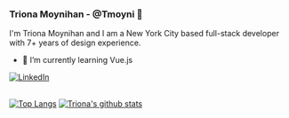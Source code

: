 ### Triona Moynihan - @Tmoyni 👋
I'm Triona Moynihan and I am a New York City based full-stack developer with 7+ years of design experience.
<br>

- 🌱 I’m currently learning Vue.js

<div>
  <a href="https://www.linkedin.com/in/trionamoynihan/">
  <img src="https://img.shields.io/badge/-LinkedIn-%233781da" alt="LinkedIn"/></a> 
</div>
<br>



[![Top Langs](https://github-readme-stats.vercel.app/api/top-langs/?username=tmoyni)](https://github.com/anuraghazra/github-readme-stats)
[![Triona's github stats](https://github-readme-stats.vercel.app/api?username=tmoyni)](https://github.com/anuraghazra/github-readme-stats)


<!--
**Tmoyni/Tmoyni** is a ✨ _special_ ✨ repository because its `README.md` (this file) appears on your GitHub profile.

Here are some ideas to get you started:

- 🔭 I’m currently working on ...
- 🌱 I’m currently learning ...
- 👯 I’m looking to collaborate on ...
- 🤔 I’m looking for help with ...
- 💬 Ask me about ...
- 📫 How to reach me: ...
- 😄 Pronouns: ...
- ⚡ Fun fact: ...
-->

